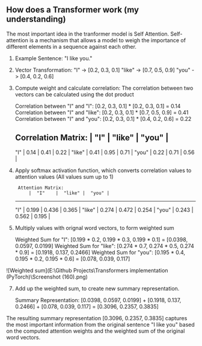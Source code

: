 ## How does a Transformer work (my understanding)

The most important idea in the tranformer model is Self Attention. Self-attention is a mechanism that allows a model to weigh the importance of different elements in a sequence against each other.

1. Example Sentence: "I like you."

2. Vector Transformation: "I" -> [0.2, 0.3, 0.1]
                       "like" -> [0.7, 0.5, 0.9]
                       "you" -> [0.4, 0.2, 0.6]

3. Compute weight and calculate correlation: The correlation between two vectors can be calculated using the dot product

    Correlation between "I" and "I": [0.2, 0.3, 0.1] * [0.2, 0.3, 0.1] = 0.14
    Correlation between "I" and "like": [0.2, 0.3, 0.1] * [0.7, 0.5, 0.9] = 0.41
    Correlation between "I" and "you": [0.2, 0.3, 0.1] * [0.4, 0.2, 0.6] = 0.22

    Correlation Matrix:
            |  "I"    |  "like" |  "you" |
    ----------------------------------------
    "I"     |  0.14   |  0.41   |  0.22  |
    "like"  |  0.41   |  0.95   |  0.71  |
    "you"   |  0.22   |  0.71   |  0.56  |


5. Apply softmax activation function, which converts correlation values to attention values (All values sum up to 1)

        Attention Matrix:
            |  "I"    |  "like" |  "you" |
    ----------------------------------------
    "I"    |  0.199  |  0.436  |  0.365 |
    "like"  |  0.274  |  0.472  |  0.254 |
    "you"   |  0.243  |  0.562  |  0.195 |


6. Multiply values with orignal word vectors, to form weighted sum

    Weighted Sum for "I": [0.199 * 0.2, 0.199 * 0.3, 0.199 * 0.1] = [0.0398, 0.0597, 0.0199]
    Weighted Sum for "like": [0.274 * 0.7, 0.274 * 0.5, 0.274 * 0.9] = [0.1918, 0.137, 0.2466]
    Weighted Sum for "you": [0.195 * 0.4, 0.195 * 0.2, 0.195 * 0.6] = [0.078, 0.039, 0.117]


![Weighted sum](E:\Github Projects\Transformers implementation (PyTorch)\Screenshot (160).png)

7. Add up the weighted sum, to create new summary representation.

    Summary Representation: [0.0398, 0.0597, 0.0199] + [0.1918, 0.137, 0.2466] + [0.078, 0.039, 0.117] = [0.3096, 0.2357, 0.3835]

The resulting summary representation [0.3096, 0.2357, 0.3835] captures the most important information from the original sentence "I like you" based on the computed attention weights and the weighted sum of the original word vectors.
